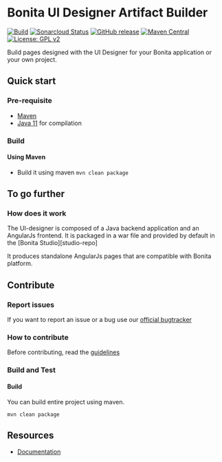 # Bonita UI Designer Artifact Builder

[![Build](https://github.com/bonitasoft/bonita-ui-designer-artifact-builder/workflows/Build/badge.svg)](https://github.com/bonitasoft/bonita-ui-designer-artifact-builder/actions/workflows/build.yml)
 [![Sonarcloud Status](https://sonarcloud.io/api/project_badges/measure?project=bonitasoft_bonita-ui-designer-artifact-builder&metric=alert_status)](https://sonarcloud.io/dashboard?id=bonitasoft_bonita-ui-designer-artifact-builder)
[![GitHub release](https://img.shields.io/github/v/release/bonitasoft/bonita-ui-designer-artifact-builder?color=blue&label=Release)](https://github.com/bonitasoft/bonita-ui-designer-artifact-builder/releases)
[![Maven Central](https://img.shields.io/maven-central/v/org.bonitasoft.web/bonita-ui-designer-artifact-builder.svg?label=Maven%20Central&color=orange)](https://search.maven.org/search?q=g:%22org.bonitasoft%22%20AND%20a:%22ui-designer-artifact-builder%22)
[![License: GPL v2](https://img.shields.io/badge/License-GPL%20v2-yellow.svg)](https://www.gnu.org/licenses/old-licenses/gpl-2.0.en.html)

Build pages designed with the UI Designer for your Bonita application or your own project.

## Quick start

### Pre-requisite

* [Maven][maven]
* [Java 11][java] for compilation

### Build

#### Using Maven

* Build it using maven `mvn clean package`

## To go further

### How does it work

The UI-designer is composed of a Java backend application and an AngularJs frontend.
It is packaged in a war file and provided by default in the [Bonita Studio][studio-repo]

It produces standalone AngularJs pages that are compatible with Bonita platform.

## Contribute


### Report issues

If you want to report an issue or a bug use our [official bugtracker](https://bonita.atlassian.net/projects/BBPMC)

### How to contribute
Before contributing, read the [guidelines][contributing.md]

### Build and Test

#### Build

You can build entire project using maven.
    
    mvn clean package   
    

## Resources

* [Documentation][documentation]


[maven]: https://maven.apache.org/
[java]: https://www.java.com/fr/download/
[uid-repo]: https://github.com/bonitasoft/bonita-ui-designer
[download]: https://www.bonitasoft.com/downloads
[documentation]: https://documentation.bonitasoft.com
[contributing.md]: https://github.com/bonitasoft/bonita-developer-resources/blob/master/CONTRIBUTING.MD

    
